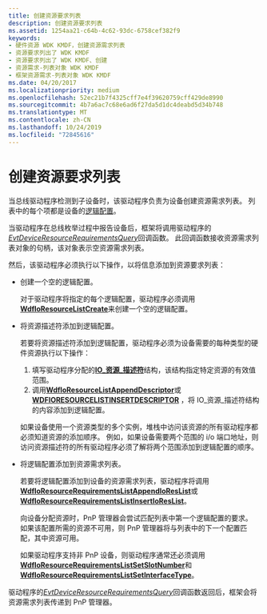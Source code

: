 ```yaml
---
title: 创建资源要求列表
description: 创建资源要求列表
ms.assetid: 1254aa21-c64b-4c62-93dc-6758cef382f9
keywords:
- 硬件资源 WDK KMDF，创建资源需求列表
- 资源要求列出了 WDK KMDF
- 资源要求列出了 WDK KMDF、创建
- 资源需求-列表对象 WDK KMDF
- 框架资源需求-列表对象 WDK KMDF
ms.date: 04/20/2017
ms.localizationpriority: medium
ms.openlocfilehash: 52ec21b7f4325cff7e4f39620759cff429de8990
ms.sourcegitcommit: 4b7a6ac7c68e6ad6f27da5d1dc4deabd5d34b748
ms.translationtype: MT
ms.contentlocale: zh-CN
ms.lasthandoff: 10/24/2019
ms.locfileid: "72845616"
---
```

# <a name="creating-a-resource-requirements-list"></a>创建资源要求列表


当总线驱动程序检测到子设备时，该驱动程序负责为设备创建资源需求列表。 列表中的每个项都是设备的[逻辑配置](https://docs.microsoft.com/windows-hardware/drivers/kernel/hardware-resources#ddk-logical-configurations-kg)。

当驱动程序在总线枚举过程中报告设备后，框架将调用驱动程序的[*EvtDeviceResourceRequirementsQuery*](https://docs.microsoft.com/windows-hardware/drivers/ddi/wdfpdo/nc-wdfpdo-evt_wdf_device_resource_requirements_query)回调函数。 此回调函数接收资源需求列表对象的句柄，该对象表示空资源需求列表。

然后，该驱动程序必须执行以下操作，以将信息添加到资源要求列表：

-   创建一个空的逻辑配置。

    对于驱动程序将指定的每个逻辑配置，驱动程序必须调用[**WdfIoResourceListCreate**](https://docs.microsoft.com/windows-hardware/drivers/ddi/wdfresource/nf-wdfresource-wdfioresourcelistcreate)来创建一个空的逻辑配置。

-   将资源描述符添加到逻辑配置。

    若要将资源描述符添加到逻辑配置，驱动程序必须为设备需要的每种类型的硬件资源执行以下操作：

    1.  填写驱动程序分配的[**IO\_资源\_描述符**](https://docs.microsoft.com/windows-hardware/drivers/ddi/wdm/ns-wdm-_io_resource_descriptor)结构，该结构指定特定资源的有效值范围。
    2.  调用[**WdfIoResourceListAppendDescriptor**](https://docs.microsoft.com/windows-hardware/drivers/ddi/wdfresource/nf-wdfresource-wdfioresourcelistappenddescriptor)或[**WDFIORESOURCELISTINSERTDESCRIPTOR**](https://docs.microsoft.com/windows-hardware/drivers/ddi/wdfresource/nf-wdfresource-wdfioresourcelistinsertdescriptor) ，将 IO\_资源\_描述符结构的内容添加到逻辑配置。

    如果设备使用一个资源类型的多个实例，堆栈中访问该资源的所有驱动程序都必须知道资源的添加顺序。 例如，如果设备需要两个范围的 i/o 端口地址，则访问资源描述符的所有驱动程序必须了解将两个范围添加到逻辑配置的顺序。

-   将逻辑配置添加到资源需求列表。

    若要将逻辑配置添加到设备的资源需求列表，驱动程序将调用[**WdfIoResourceRequirementsListAppendIoResList**](https://docs.microsoft.com/windows-hardware/drivers/ddi/wdfresource/nf-wdfresource-wdfioresourcerequirementslistappendioreslist)或[**WdfIoResourceRequirementsListInsertIoResList**](https://docs.microsoft.com/windows-hardware/drivers/ddi/wdfresource/nf-wdfresource-wdfioresourcerequirementslistinsertioreslist)。

    向设备分配资源时，PnP 管理器会尝试匹配列表中第一个逻辑配置的要求。 如果该配置所需的资源不可用，则 PnP 管理器将与列表中的下一个配置匹配，其中资源可用。

    如果驱动程序支持非 PnP 设备，则驱动程序通常还必须调用[**WdfIoResourceRequirementsListSetSlotNumber**](https://docs.microsoft.com/windows-hardware/drivers/ddi/wdfresource/nf-wdfresource-wdfioresourcerequirementslistsetslotnumber)和[**WdfIoResourceRequirementsListSetInterfaceType**](https://docs.microsoft.com/windows-hardware/drivers/ddi/wdfresource/nf-wdfresource-wdfioresourcerequirementslistsetinterfacetype)。

驱动程序的[*EvtDeviceResourceRequirementsQuery*](https://docs.microsoft.com/windows-hardware/drivers/ddi/wdfpdo/nc-wdfpdo-evt_wdf_device_resource_requirements_query)回调函数返回后，框架会将资源需求列表传递到 PnP 管理器。

 

 





